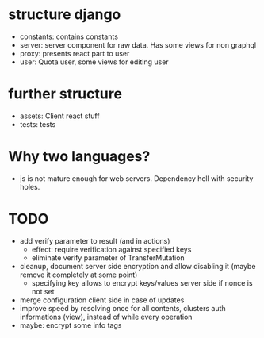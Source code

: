 


# structure django

* constants: contains constants
* server: server component for raw data. Has some views for non graphql
* proxy: presents react part to user
* user: Quota user, some views for editing user

# further structure
* assets: Client react stuff
* tests: tests



# Why two languages?

- js is not mature enough for web servers. Dependency hell with security holes.


# TODO

* add verify parameter to result (and in actions)
  * effect: require verification against specified keys
  * eliminate verify parameter of TransferMutation
* cleanup, document server side encryption and allow disabling it (maybe remove it completely at some point)
  * specifying key allows to encrypt keys/values server side if nonce is not set
* merge configuration client side in case of updates
* improve speed by resolving once for all contents, clusters auth informations (view), instead of while every operation
* maybe: encrypt some info tags
